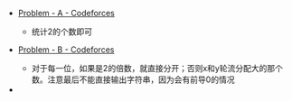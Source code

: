 - [Problem - A - Codeforces](https://codeforces.com/contest/1788/problem/A)
  
  - 统计2的个数即可

- [Problem - B - Codeforces](https://codeforces.com/contest/1788/problem/B)
  
  - 对于每一位，如果是2的倍数，就直接分开；否则x和y轮流分配大的那个数。注意最后不能直接输出字符串，因为会有前导0的情况

- 
